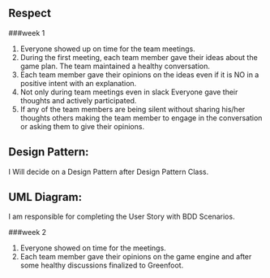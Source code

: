 ## Respect
###week 1
1)	Everyone showed up on time for the team meetings.
2)	During the first meeting, each team member gave their ideas about the game plan. The team maintained a healthy conversation.
3)	Each team member gave their opinions on the ideas even if it is NO in a positive intent with an explanation.
4)	Not only during team meetings even in slack Everyone gave their thoughts and actively participated.
5)	If any of the team members are being silent without sharing his/her thoughts others making the team member to engage in the conversation or asking them to give their opinions.

## Design Pattern:
I Will decide on a Design Pattern after Design Pattern Class.

## UML Diagram:
I am responsible for completing the User Story with BDD Scenarios.

###week 2

1) Everyone showed on time for the meetings.
2) Each team member gave their opinions on the game engine and after some healthy discussions finalized to Greenfoot.

 



